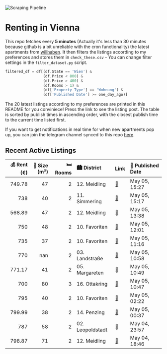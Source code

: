 ![Scraping Pipeline](https://github.com/AthomsG/renting-in-vienna/actions/workflows/run_pipeline.yml/badge.svg)


# Renting in Vienna

This repo fetches every **5 minutes** (Actually it's less than 30 minutes because github is a bit unreliable with the cron functionality) the latest apartments from [willhaben](https://www.willhaben.at/).
It then filters the listings according to my preferences and stores them in `check_these.csv` - You can change filter settings in the `filter_dataset.py` script.

```python
filtered_df = df[(df.State == 'Wien') & 
                 (df.Price < 800) &
                 (df.Price > 400) &
                 (df.Rooms > 1) &
                 (df['Property Type'] == 'Wohnung') &
                 (df['Published Date'] >= one_day_ago)]
```

The 20 latest listings according to my preferences are printed in this README for you conviniece! Press the link to see the listing post.
The table is sorted by publish times in ascending order, with the closest publish time to the current time listed first.

If you want to get notifications in real time for when new apartments pop up, you can join the telegram channel synced to this repo [here](https://t.me/+1HPAYOf5BSsyNTlk).

## Recent Active Listings

|   💰 Rent (€) |   📏 Size (m²) |   🛏️ Rooms | 🏙️ District      | Link                                                                                                                                                                                                                                                                    | 📅 Published Date   |
|-------------:|--------------:|-----------:|:-----------------|:------------------------------------------------------------------------------------------------------------------------------------------------------------------------------------------------------------------------------------------------------------------------|:-------------------|
|       749.78 |            47 |          2 | 12. Meidling     | [🔗](https://www.willhaben.at/iad/immobilien/d/mietwohnungen/wien/wien-1120-meidling/sch%C3%B6ne-2-zimmer-wohnung-n%C3%A4he-sch%C3%B6nbrunner-schlosspark%21-1257201030/)                                                                                                | May 05, 15:27      |
|       738    |            40 |          2 | 11. Simmering    | [🔗](https://www.willhaben.at/iad/immobilien/d/mietwohnungen/wien/wien-1110-simmering/%2A%2A%2A%2A%2Akleine-mietwohnung-mit-balkon%2A%2A%2A%2A%2A-1121261867/)                                                                                                           | May 05, 15:17      |
|       568.89 |            47 |          2 | 12. Meidling     | [🔗](https://www.willhaben.at/iad/immobilien/d/mietwohnungen/wien/wien-1120-meidling/wundersch%C3%B6ne-unbefristete-2-zimmer-wohnung-in-ruhiger-lage-n%C3%A4he-meidlinger-hauptstra%C3%9Fe-1005399512/)                                                                  | May 05, 13:38      |
|       750    |            48 |          2 | 10. Favoriten    | [🔗](https://www.willhaben.at/iad/immobilien/d/mietwohnungen/wien/wien-1100-favoriten/ruhige-2-zimmer-wohnung-direkt-an-der-u1-troststra%C3%9Fe-875266522/)                                                                                                              | May 05, 12:01      |
|       735    |            37 |          2 | 10. Favoriten    | [🔗](https://www.willhaben.at/iad/immobilien/d/mietwohnungen/wien/wien-1100-favoriten/2-zimmer-neubauwohnung-inkl-komplettk%C3%BCche-loggia-und-kellerabteil-/-hs28-top-216-840338411/)                                                                                  | May 05, 11:16      |
|       770    |           nan |          2 | 03. Landstraße   | [🔗](https://www.willhaben.at/iad/immobilien/d/mietwohnungen/wien/wien-1030-landstra%C3%9Fe/wohnen-im-zentrum---mit-blick-zum-%22schweizergarten%22-1981009689/)                                                                                                         | May 05, 10:58      |
|       771.17 |            41 |          2 | 05. Margareten   | [🔗](https://www.willhaben.at/iad/immobilien/d/mietwohnungen/wien/wien-1050-margareten/zentrale-neubauwohnung-1893775745/)                                                                                                                                               | May 05, 10:49      |
|       700    |            80 |          3 | 16. Ottakring    | [🔗](https://www.willhaben.at/iad/immobilien/d/mietwohnungen/wien/wien-1160-ottakring/vollm%C3%B6blierte-studentenwohnung-1137058099/)                                                                                                                                   | May 05, 10:47      |
|       795    |            40 |          2 | 10. Favoriten    | [🔗](https://www.willhaben.at/iad/immobilien/d/mietwohnungen/wien/wien-1100-favoriten/wundersch%C3%B6ne-2-zimmer-wohnung-in-top-lage-1395567074/)                                                                                                                        | May 05, 02:22      |
|       799.99 |            38 |          2 | 14. Penzing      | [🔗](https://www.willhaben.at/iad/immobilien/d/mietwohnungen/wien/wien-1140-penzing/%2Atop-modern%2A---lichtdurchflutete-neubau-wohnung-mit-balkon-in-bester-lage-1217667538/)                                                                                           | May 05, 00:37      |
|       787    |            58 |          2 | 02. Leopoldstadt | [🔗](https://www.willhaben.at/iad/immobilien/d/mietwohnungen/wien/wien-1020-leopoldstadt/1020-wien-stuwerstrasse:-extrem-sonnige-und-extrem-ruhige-2-zimmer-altbauwohnung-im-2.-stock-mit-zauberhaftem-hofgartenblick-ca.-59-m2%3B-langfristig-zu-vermieten-1649976226/) | May 04, 23:57      |
|       798.87 |            71 |          2 | 12. Meidling     | [🔗](https://www.willhaben.at/iad/immobilien/d/mietwohnungen/wien/wien-1120-meidling/sonnige-und-teilsanierte-wohnung-f%C3%BCr-singles-und-p%C3%A4rchen-1874882456/)                                                                                                     | May 04, 18:46      |
